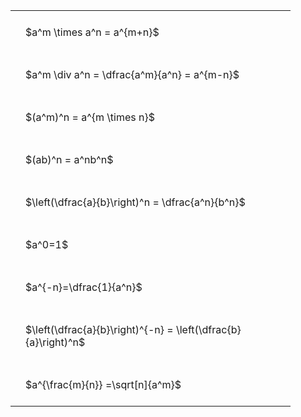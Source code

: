 ---
---

<style type="text/css">
#T_ba604 th.col_heading {
  text-align: left;
  font-size: 1em;
}
#T_ba604 td {
  text-align: left;
  font-size: 1em;
  padding: 1.5em;
}
#T_ba604_row0_col0, #T_ba604_row1_col0, #T_ba604_row2_col0, #T_ba604_row3_col0, #T_ba604_row4_col0, #T_ba604_row5_col0, #T_ba604_row6_col0, #T_ba604_row7_col0, #T_ba604_row8_col0 {
  width: 400px;
  white-space: pre-wrap;
}
</style>
<table id="T_ba604">
  <thead>
  </thead>
  <tbody>
    <tr>
      <td id="T_ba604_row0_col0" class="data row0 col0" >$a^m \times a^n = a^{m+n}$</td>
    </tr>
    <tr>
      <td id="T_ba604_row1_col0" class="data row1 col0" >$a^m \div a^n = \dfrac{a^m}{a^n} = a^{m-n}$</td>
    </tr>
    <tr>
      <td id="T_ba604_row2_col0" class="data row2 col0" >$(a^m)^n = a^{m \times n}$</td>
    </tr>
    <tr>
      <td id="T_ba604_row3_col0" class="data row3 col0" >$(ab)^n = a^nb^n$</td>
    </tr>
    <tr>
      <td id="T_ba604_row4_col0" class="data row4 col0" >$\left(\dfrac{a}{b}\right)^n = \dfrac{a^n}{b^n}$</td>
    </tr>
    <tr>
      <td id="T_ba604_row5_col0" class="data row5 col0" >$a^0=1$</td>
    </tr>
    <tr>
      <td id="T_ba604_row6_col0" class="data row6 col0" >$a^{-n}=\dfrac{1}{a^n}$</td>
    </tr>
    <tr>
      <td id="T_ba604_row7_col0" class="data row7 col0" >$\left(\dfrac{a}{b}\right)^{-n} = \left(\dfrac{b}{a}\right)^n$</td>
    </tr>
    <tr>
      <td id="T_ba604_row8_col0" class="data row8 col0" >$a^{\frac{m}{n}} =\sqrt[n]{a^m}$</td>
    </tr>
  </tbody>
</table>
